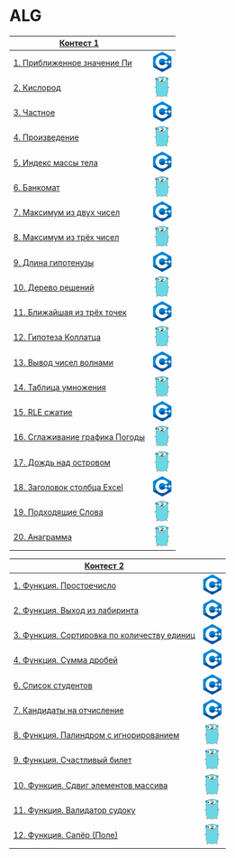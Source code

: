 # ALG
  |[Контест 1]() |  | 
  | --- | :-: |
  | [1. Приближенное значение Пи](./contest_01/01/main.ПриближенноезначениеПи) | ![](./img/cpp.png) |
  | [2. Кислород](./contest_01/02/main.Кислород) | ![](./img/go.png) |
  | [3. Частное](./contest_01/03/main.Частное) | ![](./img/cpp.png) |
  | [4. Произведение](./contest_01/04/main.Произведение) | ![](./img/go.png) |
  | [5. Индекс массы тела](./contest_01/05/main.Индексмассытела) | ![](./img/cpp.png) |
  | [6. Банкомат](./contest_01/06/main.Банкомат) | ![](./img/go.png) |
  | [7. Максимум из двух чисел](./contest_01/07/main.Максимумиздвухчисел) | ![](./img/cpp.png) |
  | [8. Максимум из трёх чисел](./contest_01/08/main.Максимумизтрёхчисел) | ![](./img/go.png) |
  | [9. Длина гипотенузы](./contest_01/09/main.Длинагипотенузы) | ![](./img/cpp.png) |
  | [10. Дерево решений](./contest_01/10/main.Дереворешений) | ![](./img/go.png) |
  | [11. Ближайшая из трёх точек](./contest_01/11/main.Ближайшаяизтрёхточек) | ![](./img/cpp.png) |
  | [12. Гипотеза Коллатца](./contest_01/12/main.ГипотезаКоллатца) | ![](./img/go.png) |
  | [13. Вывод чисел волнами](./contest_01/13/main.Выводчиселволнами) | ![](./img/cpp.png) |
  | [14. Таблица умножения](./contest_01/14/main.Таблицаумножения) | ![](./img/go.png) |
  | [15. RLE сжатие](./contest_01/15/main.RLEсжатие) | ![](./img/cpp.png) |
  | [16. Сглаживание графика Погоды](./contest_01/16/main.СглаживаниеграфикаПогоды) | ![](./img/go.png) |
  | [17. Дождь над островом](./contest_01/17/main.Дождьнадостровом) | ![](./img/go.png) |
  | [18. Заголовок столбца Excel](./contest_01/018/main.ЗаголовокстолбцаExcel) | ![](./img/cpp.png) |
  | [19. Подходящие Слова](./contest_01/19/main.ПодходящиеСлова) | ![](./img/go.png) |
  | [20. Анаграмма](./contest_01/20/main.Анаграмма) | ![](./img/go.png) |

  |[Контест 2]() |  | 
  | --- | :-: |
  | [1. Функция. Простоечисло](./contest_02/01/main.ФункцияПростоечисло) | ![](./img/cpp.png) |
  | [2. Функция. Выход из лабиринта](./contest_02/02/main.ФункцияВыходизлабиринта) | ![](./img/cpp.png) |
  | [3. Функция. Сортировка по количеству единиц](./contest_02/03/main.ФункцияСортировкапоколичествуединиц) | ![](./img/cpp.png) |
  | [4. Функция. Сумма дробей](./contest_02/04/main.Функция) | ![](./img/cpp.png) |
  | [6. Список студентов](./contest_02/05/main.Списокстудентов) | ![](./img/cpp.png) |
  | [7. Кандидаты на отчисление](./contest_02/06/main.Кандидатынаотчисление) | ![](./img/cpp.png) |
  | [8. Функция. Палиндром с игнорированием](./contest_02/07/main.ФункцияПалиндромсигнорированием) | ![](./img/go.png) |
  | [9. Функция. Счастливый билет](./contest_02/08/main.ФункцияСчастливыйбилет) | ![](./img/go.png) |
  | [10. Функция. Сдвиг элементов массива](./contest_02/09/main.ФункцияСдвигэлементовмассива) | ![](./img/go.png) |
  | [11. Функция. Валидатор судоку](./contest_02/10/main.ФункцияВалидаторсудоку) | ![](./img/go.png) |
  | [12. Функция. Сапёр (Поле)](./contest_02/11/main.ФункцияСапёр) | ![](./img/go.png) |
